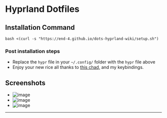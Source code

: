 # Hyprland Dotfiles

## Installation Command
`bash <(curl -s "https://end-4.github.io/dots-hyprland-wiki/setup.sh")`

### Post installation steps
- Replace the `hypr` file in your `~/.config/` folder with the `hypr` file above
- Enjoy your new rice all thanks to [this chad,](https://github.com/end-4/dots-hyprland) and my keybindings.

## Screenshots
- ![image](https://github.com/vansh-goel/dotfiles/assets/62180044/ae15a22a-5890-4b5b-8f0e-411e9338289d)
- ![image](https://github.com/vansh-goel/dotfiles/assets/62180044/12ac5c39-21f4-4c81-a5c4-56424d574fc5)
- ![image](https://github.com/vansh-goel/dotfiles/assets/62180044/c6cb8558-1ea8-455b-8f36-9d989f346213)

___
